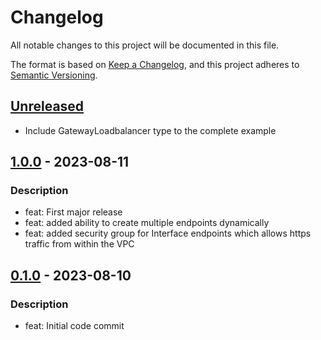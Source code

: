 # Changelog
All notable changes to this project will be documented in this file.

The format is based on [Keep a Changelog](https://keepachangelog.com/en/1.0.0/),
and this project adheres to [Semantic Versioning](https://semver.org/spec/v2.0.0.html).

## [Unreleased]
- Include GatewayLoadbalancer type to the complete example

## [1.0.0] - 2023-08-11
### Description
- feat: First major release
- feat: added ability to create multiple endpoints dynamically
- feat: added security group for Interface endpoints which allows https traffic from within the VPC

## [0.1.0] - 2023-08-10
### Description
- feat: Initial code commit

[Unreleased]: https://github.com/boldlink/terraform-aws-vpc-endpoints/compare/1.0.0...HEAD

[1.0.0]: https://github.com/boldlink/terraform-aws-vpc-endpoints/releases/tag/1.0.0
[0.1.0]: https://github.com/boldlink/terraform-aws-vpc-endpoints/releases/tag/0.1.0
